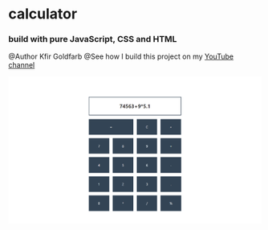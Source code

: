 # calculator
### build with pure JavaScript, CSS and HTML
@Author Kfir Goldfarb
@See how I build this project on my [YouTube channel](https://www.youtube.com/watch?v=22DhrFqGUWM)

![calculator screenshot](https://github.com/kggold4/calculator/blob/master/images/calc.png)